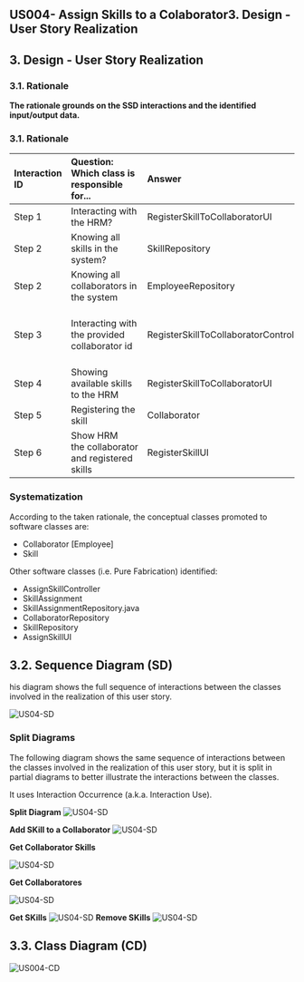 ## US004- Assign Skills to a Colaborator3. Design - User Story Realization

## 3. Design - User Story Realization

### 3.1. Rationale

**The rationale grounds on the SSD interactions and the identified input/output data.**

### 3.1. Rationale

| Interaction ID | Question: Which class is responsible for...      | Answer                                | Justification (with patterns)                       |
| :------------- | :----------------------------------------------- | :------------------------------------ | :-------------------------------------------------- |
| Step 1         | Interacting with the HRM?                        | RegisterSkillToCollaboratorUI         | UI, interacts with user.                            |
| Step 2         | Knowing all skills in the system?                | SkillRepository                       | Pure Fabrication, IE.                               |
| Step 2         | Knowing all collaborators in the system          | EmployeeRepository                    | Pure Fabrication, IE.                               |
| Step 3         | Interacting with the provided collaborator id    | RegisterSkillToCollaboratorController | Controller, mediates input from user to the system. |
| Step 4         | Showing available skills to the HRM              | RegisterSkillToCollaboratorUI         | UI, interacts with user.                            |
| Step 5         | Registering the skill                            | Collaborator                          | IE, has its own skills.                            |
| Step 6         | Show HRM the collaborator and registered skills | RegisterSkillUI                       | UI, interacts with user.                            |

### Systematization

According to the taken rationale, the conceptual classes promoted to software classes are:

* Collaborator [Employee]
* Skill

Other software classes (i.e. Pure Fabrication) identified:

* AssignSkillController
* SkillAssignment
* SkillAssignmentRepository.java
* CollaboratorRepository
* SkillRepository
* AssignSkillUI

## 3.2. Sequence Diagram (SD)

his diagram shows the full sequence of interactions between the classes involved in the realization of this user story.

![US04-SD](svg/us004-sequence-diagram-full.svg)

### Split Diagrams

The following diagram shows the same sequence of interactions between the classes involved in the realization of this user story, but it is split in partial diagrams to better illustrate the interactions between the classes.

It uses Interaction Occurrence (a.k.a. Interaction Use).

**Split Diagram**
![US04-SD](svg/us004-sequence-diagram-split.svg)

**Add SKill to a Collaborator**
![US04-SD](svg/us004-sequence-diagram-add-skill-to-collaborator.svg)

**Get Collaborator Skills**

![US04-SD](svg/us004-sequence-diagram-get-collaborator-skills.svg)

**Get Collaboratores**

![US04-SD](svg/us004-sequence-diagram-get-collaborators.svg)

**Get SKills**
![US04-SD](svg/us004-sequence-diagram-get-skills.svg)
**Remove SKills**
![US04-SD](svg/us004-sequence-diagram-remove-skills.svg)

## 3.3. Class Diagram (CD)



![US004-CD](svg/us004-class-diagram.svg)
